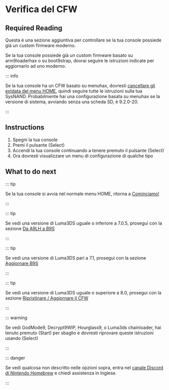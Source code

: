 # Verifica del CFW

## Required Reading

Questa è una sezione aggiuntiva per controllare se la tua console possiede già un custom firmware moderno.

Se la tua console possiede già un custom firmware basato su arm9loaderhax o su boot9strap, dovrai seguire le istruzioni indicate per aggiornarlo ad uno moderno.

::: info

Se la tua console ha un CFW basato su menuhax, dovresti [cancellare gli extdata del menu HOME](troubleshooting#other-troubleshooting), quindi seguire tutte le istruzioni sulla tua SysNAND. Probabilmente hai una configurazione basata su menuhax se la versione di sistema, avviando senza una scheda SD, è 9.2.0-20.

:::

## Instructions

1. Spegni la tua console
2. Premi il pulsante (Select)
3. Accendi la tua console continuando a tenere premuto il pulsante (Select)
4. Ora dovresti visualizzare un menu di configurazione di qualche tipo

## What to do next

::: tip

Se la tua console si avvia nel normale menu HOME, ritorna a [Cominciamo!](get-started)

:::

::: tip

Se vedi una versione di Luma3DS uguale o inferiore a 7.0.5, prosegui con la sezione [Da A9LH a B9S](a9lh-to-b9s)

:::

::: tip

Se vedi una versione di Luma3DS pari a 7.1, prosegui con la sezione [Aggiornare B9S](updating-b9s)

:::

::: tip

Se vedi una versione di Luma3DS uguale o superiore a 8.0, prosegui con la sezione [Ripristinare / Aggiornare il CFW](restoring-updating-cfw)

:::

::: warning

Se vedi GodMode9, Decrypt9WIP, Hourglass9, o Luma3ds chainloader, hai tenuto premuto (Start) per sbaglio e dovresti riprovare queste istruzioni usando (Select)

:::

::: danger

Se vedi qualcosa non descritto nelle opzioni sopra, entra nel [canale Discord di Nintendo Homebrew](https://discord.gg/MWxPgEp) e chiedi assistenza in Inglese.

:::
